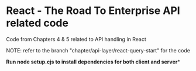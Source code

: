 # React - The Road To Enterprise API related code

Code from Chapters 4 & 5 related to API handling in React

NOTE: refer to the branch "chapter/api-layer/react-query-start" for the code

**Run node setup.cjs to install dependencies for both client and server***
